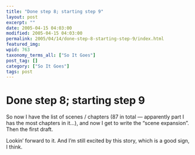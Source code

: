 ```yaml
---
title: "Done step 8; starting step 9"
layout: post
excerpt: ""
date: 2005-04-15 04:03:00
modified: 2005-04-15 04:03:00
permalink: 2005/04/14/done-step-8-starting-step-9/index.html
featured_img: 
wpid: 763
taxonomy_terms_all: ["So It Goes"]
post_tag: []
category: ["So It Goes"]
tags: post
---
```


# Done step 8; starting step 9

So now I have the list of scenes / chapters (87 in total — apparently part I has the most chapters in it…), and now I get to write the “scene expansion”. Then the first draft.

Lookin’ forward to it. And I’m still excited by this story, which is a good sign, I think.
